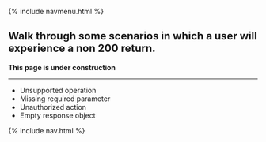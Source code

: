 {% include navmenu.html %}

## Walk through some scenarios in which a user will experience a non 200 return.  

**This page is under construction**

---

- Unsupported operation
- Missing required parameter
- Unauthorized action
- Empty response object

{% include nav.html %}
